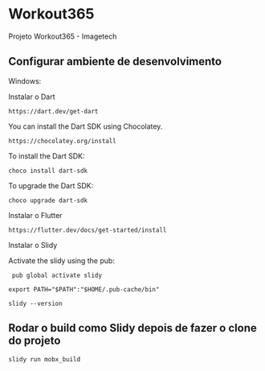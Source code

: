 # Workout365

Projeto Workout365 - Imagetech

## Configurar ambiente de desenvolvimento

Windows:

Instalar o Dart

    https://dart.dev/get-dart

You can install the Dart SDK using Chocolatey.
    
    https://chocolatey.org/install

To install the Dart SDK:

    choco install dart-sdk

To upgrade the Dart SDK:

    choco upgrade dart-sdk

Instalar o Flutter

    https://flutter.dev/docs/get-started/install
    
Instalar o Slidy

Activate the slidy using the pub:
    
     pub global activate slidy
     
    export PATH="$PATH":"$HOME/.pub-cache/bin"
    
    slidy --version
    
## Rodar o build como Slidy depois de fazer o clone do projeto

    slidy run mobx_build